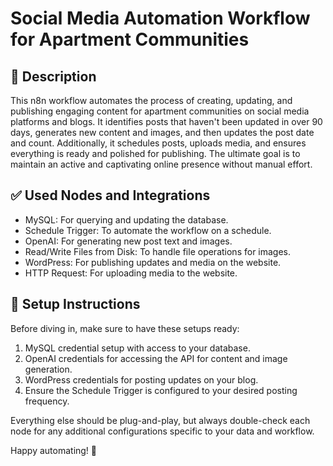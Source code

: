 # Social Media Automation Workflow for Apartment Communities

## 🚀 Description
This n8n workflow automates the process of creating, updating, and publishing engaging content for apartment communities on social media platforms and blogs. It identifies posts that haven't been updated in over 90 days, generates new content and images, and then updates the post date and count. Additionally, it schedules posts, uploads media, and ensures everything is ready and polished for publishing. The ultimate goal is to maintain an active and captivating online presence without manual effort.

## ✅ Used Nodes and Integrations
- MySQL: For querying and updating the database.
- Schedule Trigger: To automate the workflow on a schedule.
- OpenAI: For generating new post text and images.
- Read/Write Files from Disk: To handle file operations for images.
- WordPress: For publishing updates and media on the website.
- HTTP Request: For uploading media to the website.

## 🔧 Setup Instructions
Before diving in, make sure to have these setups ready:
1. MySQL credential setup with access to your database.
2. OpenAI credentials for accessing the API for content and image generation.
3. WordPress credentials for posting updates on your blog.
4. Ensure the Schedule Trigger is configured to your desired posting frequency.

Everything else should be plug-and-play, but always double-check each node for any additional configurations specific to your data and workflow.

Happy automating! 🎉